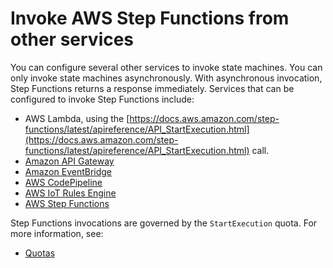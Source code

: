 # Invoke AWS Step Functions from other services<a name="concepts-invoke-sfn"></a>

You can configure several other services to invoke state machines\. You can only invoke state machines asynchronously\. With asynchronous invocation, Step Functions returns a response immediately\. Services that can be configured to invoke Step Functions include:
+  AWS Lambda, using the [https://docs.aws.amazon.com/step-functions/latest/apireference/API_StartExecution.html](https://docs.aws.amazon.com/step-functions/latest/apireference/API_StartExecution.html) call\. 
+  [Amazon API Gateway](https://docs.aws.amazon.com/step-functions/latest/dg/tutorial-api-gateway.html) 
+  [Amazon EventBridge](https://docs.aws.amazon.com/eventbridge/latest/userguide/create-eventbridge-rule.html) 
+ [AWS CodePipeline](https://docs.aws.amazon.com/codepipeline/latest/userguide/action-reference-StepFunctions.html) 
+  [AWS IoT Rules Engine](https://docs.aws.amazon.com/iot/latest/developerguide/iot-rule-actions.html) 
+  [AWS Step Functions](https://docs.aws.amazon.com/step-functions/latest/dg/connect-stepfunctions.html) 

Step Functions invocations are governed by the `StartExecution` quota\. For more information, see:
+ [Quotas](limits-overview.md)